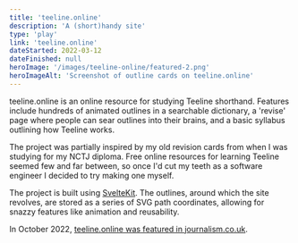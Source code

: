 ```yaml
---
title: 'teeline.online'
description: 'A (short)handy site'
type: 'play'
link: 'teeline.online'
dateStarted: 2022-03-12
dateFinished: null
heroImage: '/images/teeline-online/featured-2.png'
heroImageAlt: 'Screenshot of outline cards on teeline.online'
---
```


teeline.online is an online resource for studying Teeline shorthand. Features include hundreds of animated outlines in a searchable dictionary, a 'revise' page where people can sear outlines into their brains, and a basic syllabus outlining how Teeline works.

The project was partially inspired by my old revision cards from when I was studying for my NCTJ diploma. Free online resources for learning Teeline seemed few and far between, so once I'd cut my teeth as a software engineer I decided to try making one myself.

The project is built using [SvelteKit](https://kit.svelte.dev/). The outlines, around which the site revolves, are stored as a series of SVG path coordinates, allowing for snazzy features like animation and reusability.

In October 2022, [teeline.online was featured in journalism.co.uk](https://www.journalism.co.uk/news/tool-for-journalists-teeline-online-for-learning-and-practicing-shorthand/s2/a970926/).
